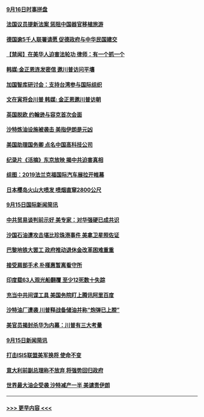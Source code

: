 #### [9月16日时事拼盘](../pages/prog202/a102666189.md?t=09170044) 
#### [法国议员提新法案 惩阻中国器官移植旅游](../pages/prog202/a102666133.md?t=09170044) 
#### [德国逾5千人联署请愿 促德政府与中华民国建交](../pages/prog202/a102666112.md?t=09170044) 
#### [【禁闻】在美华人迫害法轮功 律师：有一个抓一个](../pages/prog202/a102666116.md?t=09170044) 
#### [韩媒:金正恩连发密信 邀川普访问平壤](../pages/prog202/a102666062.md?t=09170044) 
#### [加国智库研讨会：支持台湾参与国际组织](../pages/prog202/a102665973.md?t=09170044) 
#### [文在寅将会川普 韩媒: 金正恩邀川普访朝](../pages/prog202/a102665961.md?t=09170044) 
#### [英国脱欧 约翰逊与容克首次会面](../pages/prog202/a102665959.md?t=09170044) 
#### [沙特炼油设施被袭击  美指伊朗是元凶](../pages/prog202/a102665948.md?t=09170044) 
#### [美国助理国务卿 点名中国高科技公司](../pages/prog202/a102665945.md?t=09170044) 
#### [纪录片《活摘》东京放映 揭中共迫害真相](../pages/prog202/a102665893.md?t=09170044) 
#### [组图：2019法兰克福国际汽车展拉开帷幕](../pages/prog202/a102665616.md?t=09170044) 
#### [日本樱岛火山大喷发 喷烟直窜2800公尺](../pages/prog202/a102665726.md?t=09170044) 
#### [9月15日国际新闻简讯](../pages/prog202/a102665690.md?t=09170044) 
#### [中共贸易谈判前示好  美专家：对华强硬已成共识](../pages/prog202/a102665707.md?t=09170044) 
#### [沙国石油遭攻击堪比珍珠港事件 美拿卫星照佐证](../pages/prog202/a102665599.md?t=09170044) 
#### [巴黎地铁大罢工 政府推动退休金改革困难重重](../pages/prog202/a102665578.md?t=09170044) 
#### [接受肩部手术 朴槿惠暂离看守所](../pages/prog202/a102665555.md?t=09170044) 
#### [印度载63人观光船翻覆 至少12死数十失踪](../pages/prog202/a102665471.md?t=09170044) 
#### [充当中共间谍工具 美国务院盯上腾讯阿里百度](../pages/prog202/a102665472.md?t=09170044) 
#### [沙特油厂遭袭 川普释战备储油并称“炮弹已上膛”](../pages/prog202/a102665459.md?t=09170044) 
#### [美官员揭封杀华为内幕：川普有三大考量](../pages/prog202/a102665395.md?t=09170044) 
#### [9月15日新闻简讯](../pages/prog202/a102665329.md?t=09170044) 
#### [打击ISIS联盟美军换将 使命不变](../pages/prog202/a102665322.md?t=09170044) 
#### [意大利前副总理称不放弃 将强势回归政府](../pages/prog202/a102665280.md?t=09170044) 
#### [世界最大油企受袭 沙特减产一半 美谴责伊朗](../pages/prog202/a102665273.md?t=09170044) 

----
#### [ >>> 更早内容 <<< ](../indexes/prog202-earlier.md)
